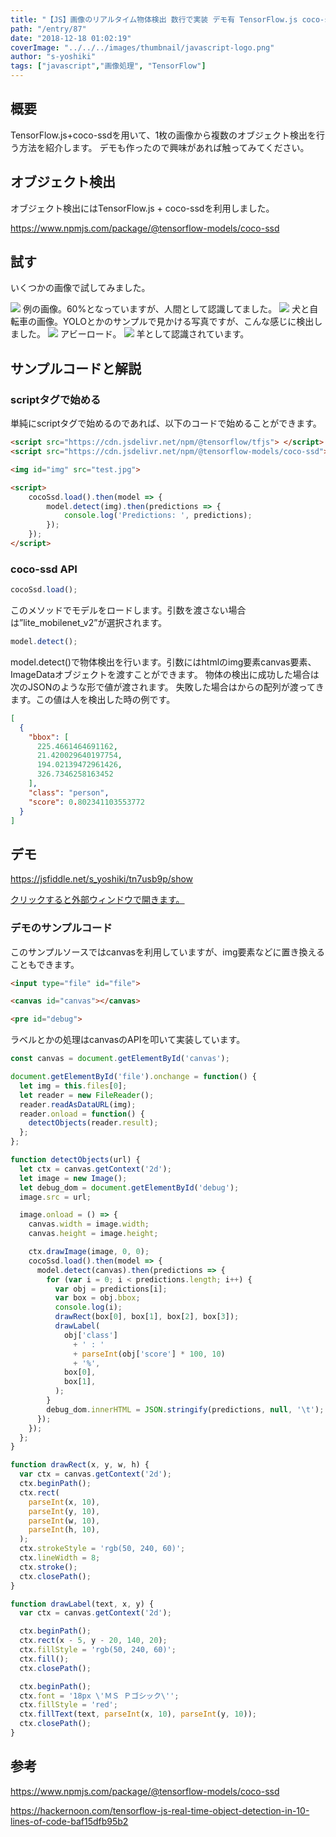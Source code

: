```yaml
---
title: "【JS】画像のリアルタイム物体検出 数行で実装 デモ有 TensorFlow.js coco-ssd"
path: "/entry/87"
date: "2018-12-18 01:02:19"
coverImage: "../../../images/thumbnail/javascript-logo.png"
author: "s-yoshiki"
tags: ["javascript","画像処理", "TensorFlow"]
---
```


## 概要

TensorFlow.js+coco-ssdを用いて、1枚の画像から複数のオブジェクト検出を行う方法を紹介します。
デモも作ったので興味があれば触ってみてください。

## オブジェクト検出

オブジェクト検出にはTensorFlow.js + coco-ssdを利用しました。

https://www.npmjs.com/package/@tensorflow-models/coco-ssd

## 試す

いくつかの画像で試してみました。

<img src="https://pbs.twimg.com/media/DuoQUXDVYAEoKXk.jpg">
例の画像。60%となっていますが、人間として認識してました。

<img src="https://pbs.twimg.com/media/DuoQUXCUYAI750w.jpg">
犬と自転車の画像。YOLOとかのサンプルで見かける写真ですが、こんな感じに検出しました。

<img src="https://pbs.twimg.com/media/DuoQUXEVYAEF0PV.jpg">
アビーロード。

<img src="https://pbs.twimg.com/media/DuoRJ4CVYAAtYc-.jpg">
羊として認識されています。

## サンプルコードと解説

### scriptタグで始める

単純にscriptタグで始めるのであれば、以下のコードで始めることができます。

```html
<script src="https://cdn.jsdelivr.net/npm/@tensorflow/tfjs"> </script>
<script src="https://cdn.jsdelivr.net/npm/@tensorflow-models/coco-ssd"> </script>

<img id="img" src="test.jpg">

<script>
    cocoSsd.load().then(model => {
        model.detect(img).then(predictions => {
            console.log('Predictions: ', predictions);
        });
    });
</script>
```

### coco-ssd API

```js
cocoSsd.load();
```

このメソッドでモデルをロードします。引数を渡さない場合は”lite_mobilenet_v2”が選択されます。

```js
model.detect();
```

model.detect()で物体検出を行います。引数にはhtmlのimg要素canvas要素、ImageDataオブジェクトを渡すことができます。
物体の検出に成功した場合は次のJSONのような形で値が渡されます。
失敗した場合はからの配列が渡ってきます。この値は人を検出した時の例です。

```json
[
  {
    "bbox": [
      225.4661464691162,
      21.420029640197754,
      194.02139472961426,
      326.7346258163452
    ],
    "class": "person",
    "score": 0.802341103553772
  }
]
```

## デモ

https://jsfiddle.net/s_yoshiki/tn7usb9p/show

<a href="https://jsfiddle.net/s_yoshiki/tn7usb9p/show">クリックすると外部ウィンドウで開きます。</a>

<script async="" src="//jsfiddle.net/s_yoshiki/tn7usb9p/embed/result/"></script>

### デモのサンプルコード

このサンプルソースではcanvasを利用していますが、img要素などに置き換えることもできます。

```html
<input type="file" id="file">

<canvas id="canvas"></canvas>

<pre id="debug">
```

ラベルとかの処理はcanvasのAPIを叩いて実装しています。

```js
const canvas = document.getElementById('canvas');

document.getElementById('file').onchange = function() {
  let img = this.files[0];
  let reader = new FileReader();
  reader.readAsDataURL(img);
  reader.onload = function() {
    detectObjects(reader.result);
  };
};

function detectObjects(url) {
  let ctx = canvas.getContext('2d');
  let image = new Image();
  let debug_dom = document.getElementById('debug');
  image.src = url;

  image.onload = () => {
    canvas.width = image.width;
    canvas.height = image.height;

    ctx.drawImage(image, 0, 0);
    cocoSsd.load().then(model => {
      model.detect(canvas).then(predictions => {
        for (var i = 0; i < predictions.length; i++) {
          var obj = predictions[i];
          var box = obj.bbox;
          console.log(i);
          drawRect(box[0], box[1], box[2], box[3]);
          drawLabel(
            obj['class']
              + ' : '
              + parseInt(obj['score'] * 100, 10)
              + '%',
            box[0],
            box[1],
          );
        }
        debug_dom.innerHTML = JSON.stringify(predictions, null, '\t');
      });
    });
  };
}

function drawRect(x, y, w, h) {
  var ctx = canvas.getContext('2d');
  ctx.beginPath();
  ctx.rect(
    parseInt(x, 10),
    parseInt(y, 10),
    parseInt(w, 10),
    parseInt(h, 10),
  );
  ctx.strokeStyle = 'rgb(50, 240, 60)';
  ctx.lineWidth = 8;
  ctx.stroke();
  ctx.closePath();
}

function drawLabel(text, x, y) {
  var ctx = canvas.getContext('2d');

  ctx.beginPath();
  ctx.rect(x - 5, y - 20, 140, 20);
  ctx.fillStyle = 'rgb(50, 240, 60)';
  ctx.fill();
  ctx.closePath();

  ctx.beginPath();
  ctx.font = '18px \'ＭＳ Ｐゴシック\'';
  ctx.fillStyle = 'red';
  ctx.fillText(text, parseInt(x, 10), parseInt(y, 10));
  ctx.closePath();
}
```

## 参考

https://www.npmjs.com/package/@tensorflow-models/coco-ssd

https://hackernoon.com/tensorflow-js-real-time-object-detection-in-10-lines-of-code-baf15dfb95b2
